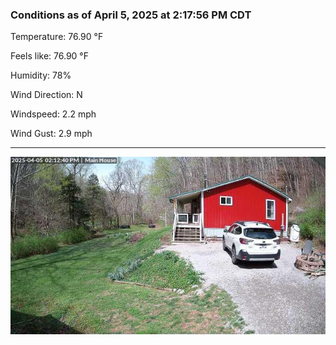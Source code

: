 ### Conditions as of April 5, 2025 at 2:17:56 PM CDT 

Temperature: 76.90 &deg;F

Feels like: 76.90 &deg;F

Humidity: 78%

Wind Direction: N

Windspeed: 2.2 mph

Wind Gust: 2.9 mph

---

<img src="./images/latest.jpeg"/>


